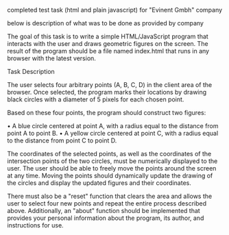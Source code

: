 completed test task (html and plain javascript) for "Evinent Gmbh" company

below is description of what was to be done as provided by company



The goal of this task is to write a simple HTML/JavaScript program that interacts with the user and draws geometric figures on the screen. The result of the program should be a file named index.html that runs in any browser with the latest version.

Task Description

The user selects four arbitrary points (A, B, C, D) in the client area of the browser. Once selected, the program marks their locations by drawing black circles with a diameter of 5 pixels for each chosen point.

Based on these four points, the program should construct two figures:

• A blue circle centered at point A, with a radius equal to the distance from point A to point B.
• A yellow circle centered at point C, with a radius equal to the distance from point C to point D.

The coordinates of the selected points, as well as the coordinates of the intersection points of the two circles, must be numerically displayed to the user.
The user should be able to freely move the points around the screen at any time. Moving the points should dynamically update the drawing of the circles and display the updated figures and their coordinates.

There must also be a "reset" function that clears the area and allows the user to select four new points and repeat the entire process described above.
Additionally, an "about" function should be implemented that provides your personal information about the program, its author, and instructions for use.
